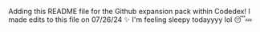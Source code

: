 Adding this README file for the Github expansion pack within Codedex!
I made edits to this file on 07/26/24 ✨
I'm feeling sleepy todayyyy lol 😴💤